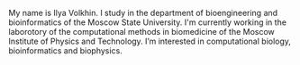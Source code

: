 My name is Ilya Volkhin.
I study in the department of bioengineering and bioinformatics of the Moscow State University.
I'm currently working in the laborotory of the computational methods in biomedicine of the Moscow Institute of Physics and Technology.
I’m interested in computational biology, bioinformatics and biophysics.
